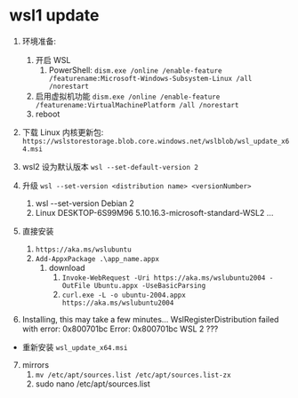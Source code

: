 <!--
 * @Author: zhaix
 * @Date: 2022-04-10 09:00:11
 * @LastEditTime: 2022-04-12 21:26:55
 * @LastEditors: Do not edit
 * @FilePath: \goodstudy\网络技术-平台-框架\windows\windows linux子系统\wsl2\wsl1-update.md
 * @Description:
-->

# wsl1 update

1. 环境准备:
   1. 开启 WSL
      1. PowerShell: `dism.exe /online /enable-feature /featurename:Microsoft-Windows-Subsystem-Linux /all /norestart`
   2. 启用虚拟机功能 `dism.exe /online /enable-feature /featurename:VirtualMachinePlatform /all /norestart`
   3. reboot
2. 下载 Linux 内核更新包: `https://wslstorestorage.blob.core.windows.net/wslblob/wsl_update_x64.msi`
3. wsl2 设为默认版本 `wsl --set-default-version 2`
4. 升级 `wsl --set-version <distribution name> <versionNumber>`
   1. wsl --set-version Debian 2
   2. Linux DESKTOP-6S99M96 5.10.16.3-microsoft-standard-WSL2 ...

5. 直接安装 
   1. `https://aka.ms/wslubuntu`
   2. `Add-AppxPackage .\app_name.appx`
      1. download
         1. `Invoke-WebRequest -Uri https://aka.ms/wslubuntu2004 -OutFile Ubuntu.appx -UseBasicParsing`
         2. `curl.exe -L -o ubuntu-2004.appx https://aka.ms/wslubuntu2004`
6. Installing, this may take a few minutes… WslRegisterDistribution
failed with error: 0x800701bc Error: 0x800701bc WSL 2 ???
  - 重新安装 `wsl_update_x64.msi`

7. mirrors
   1. `mv /etc/apt/sources.list /etc/apt/sources.list-zx`
   2. sudo nano /etc/apt/sources.list